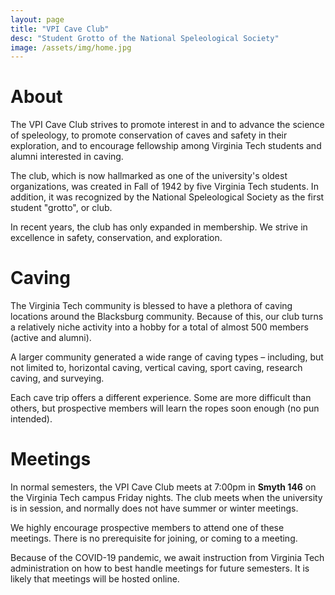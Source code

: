 ```yaml
---
layout: page
title: "VPI Cave Club"
desc: "Student Grotto of the National Speleological Society"
image: /assets/img/home.jpg
---
```


# About

The VPI Cave Club strives to promote interest in and to advance the science of speleology, to promote conservation of caves and safety in their exploration, and to encourage fellowship among Virginia Tech students and alumni interested in caving.

The club, which is now hallmarked as one of the university's oldest organizations, was created in Fall of 1942 by five Virginia Tech students. In addition, it was recognized by the National Speleological Society as the first student "grotto", or club.

In recent years, the club has only expanded in membership. We strive in excellence in safety, conservation, and exploration.

# Caving

The Virginia Tech community is blessed to have a plethora of caving locations around the Blacksburg community. Because of this, our club turns a relatively niche activity into a hobby for a total of almost 500 members (active and alumni).

A larger community generated a wide range of caving types – including, but not limited to, horizontal caving, vertical caving, sport caving, research caving, and surveying.

Each cave trip offers a different experience. Some are more difficult than others, but prospective members will learn the ropes soon enough (no pun intended).

# Meetings

In normal semesters, the VPI Cave Club meets at 7:00pm in **Smyth 146** on the Virginia Tech campus Friday nights. The club meets when the university is in session, and normally does not have summer or winter meetings.

We highly encourage prospective members to attend one of these meetings. There is no prerequisite for joining, or coming to a meeting.

Because of the COVID-19 pandemic, we await instruction from Virginia Tech administration on how to best handle meetings for future semesters. It is likely that meetings will be hosted online.